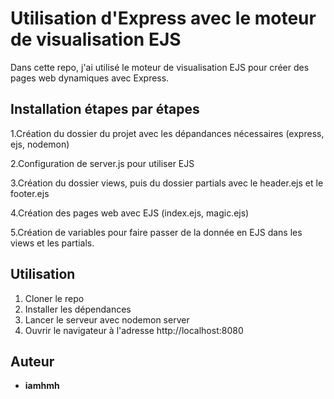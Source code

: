 # **Utilisation d'Express avec le moteur de visualisation EJS**

Dans cette repo, j'ai utilisé le moteur de visualisation EJS pour créer des pages web dynamiques avec Express.

## Installation étapes par étapes
1.Création du dossier du projet avec les dépandances nécessaires (express, ejs, nodemon)

2.Configuration de server.js pour utiliser EJS

3.Création du dossier views, puis du dossier partials avec le header.ejs et le footer.ejs

4.Création des pages web avec EJS (index.ejs, magic.ejs)

5.Création de variables pour faire passer de la donnée en EJS dans les views et les partials.

## Utilisation
1. Cloner le repo
2. Installer les dépendances
3. Lancer le serveur avec nodemon server
4. Ouvrir le navigateur à l'adresse http://localhost:8080

## Auteur
* **iamhmh**
